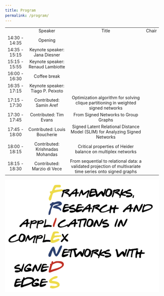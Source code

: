 ```yaml
---
title: Program
permalink: /program/
---
```

 
 | | | | |
 |:-------------------------:|:-------------------------:|:-------------------------:|:-------------------------:|
 |  | Speaker | Title | Chair |
 | 14:30 - 14:35 | Opening | | |
 | 14:35 - 15:15 | Keynote speaker: Jana Diesner |  |  |
 | 15:15 - 15:55 | Keynote speaker: Renaud Lambiotte |  |  |
 | 16:00 - 16:30 | Coffee break | | |
 | 16:35 - 17:15 | Keynote speaker: Tiago P. Peixoto |  | |
 | 17:15 - 17:30 | Contributed: Samin Aref |  Optimization algorithm for solving clique partitioning in weighted signed networks | |
 | 17:30 - 17:45 | Contributed: Tim Evans | From Signed Networks to Group Graphs | |
 | 17:45 - 18:00 | Contributed: Louis Boucherie | Signed Latent Relational Distance Model (SLIM) for Analyzing Signed Networks | |
 | 18:00 - 18:15 | Contributed: Krishnadas Mohandas | Critical properties of Heider balance on multiplex networks | |
 | 18:15 - 18:30 | Contributed: Marzio di Vece | From sequential to relational data: a validated projection of multivariate time series onto signed graphs | |
 

![Abstract Submission](/assets/logo.png)

